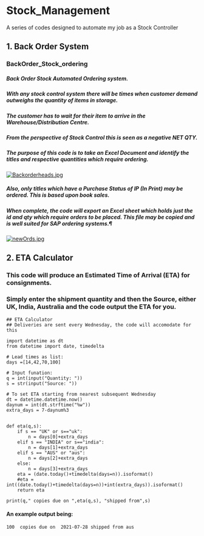 # Stock_Management
A series of codes designed to automate my job as a Stock Controller 

## 1. Back Order System
### BackOrder_Stock_ordering
##### Back Order Stock Automated Ordering system.
##### With any stock control system there will be times when customer demand outweighs the quantity of items in storage.
##### The customer has to wait for their item to arrive in the Warehouse/Distribution Centre.
##### From the perspective of Stock Control this is seen as a negative NET QTY.
##### The purpose of this code is to take an Excel Document and identify the titles and respective quantities which require ordering.
[![Backorderheads.jpg](https://i.postimg.cc/CLCyL4Ss/Backorderheads.jpg)](https://postimg.cc/D8zpxLWS)

##### Also, only titles which have a Purchase Status of IP (In Print) may be ordered. This is based upon book sales.
##### When complete, the code will export an Excel sheet which holds just the id and qty which require orders to be placed. This file may be copied and is well suited for SAP ordering systems.¶
[![newOrds.jpg](https://i.postimg.cc/fbHfNC5L/newOrds.jpg)](https://postimg.cc/NyHH813q)

## 2. ETA Calculator 
### This code will produce an Estimated Time of Arrival (ETA) for consignments.
### Simply enter the shipment quantity and then the Source, either UK, India, Australia and the code output the ETA for you.

```
## ETA Calculator
## Deliveries are sent every Wednesday, the code will accomodate for this

import datetime as dt
from datetime import date, timedelta

# Lead times as list:
days =[14,42,70,100]

# Input funation:
q = int(input("Quantity: "))
s = str(input("Source: "))

# To set ETA starting from nearest subsequent Wednesday
dt = datetime.datetime.now()
daynum = int(dt.strftime("%w"))
extra_days = 7-daynum%3


def eta(q,s):
    if s == "UK" or s=="uk":
        n = days[0]+extra_days
    elif s == "INDIA" or s=="india":
        n = days[1]+extra_days
    elif s == "AUS" or "aus":
        n = days[2]+extra_days
    else:
        n = days[3]+extra_days
    eta = (date.today()+timedelta(days=n)).isoformat()
    #eta = int((date.today()+timedelta(days=n))+int(extra_days)).isoformat()
    return eta

print(q," copies due on ",eta(q,s), "shipped from",s)
```

#### An example output being:

```Source: aus
100  copies due on  2021-07-28 shipped from aus
```
